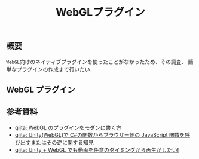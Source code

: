 ﻿---
title: WebGLプラグイン
categories: [ Unity ]
tags:
  - Unity
  - Plugin
  - WebGL
id: e81fda93-d3d7-4e1d-beae-765b90d2fb58
---

## 概要

`WebGL`向けのネイティブプラグインを使ったことがなかったため、その調査．
簡単なプラグインの作成まで行いたい．

## WebGL プラグイン

##

## 参考資料

- [qiita: WebGL のプラグインをモダンに書く方](https://qiita.com/yaegaki/items/71cdebc7798784aa3464)
- [qiita: Unity(WebGL)で C#の関数からブラウザー側の JavaScript 関数を呼び出すまたはその逆に関する知見](https://qiita.com/gtk2k/items/1c7aa7a202d5f96ebdbf)
- [qiita: Unity + WebGL でも動画を任意のタイミングから再生がしたい!](https://qiita.com/alivelime/items/cf22c7377586a61bf71a)

